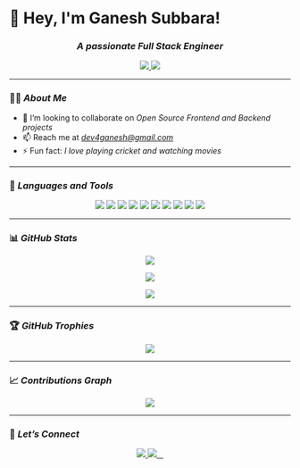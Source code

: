 # 👋 Hey, I'm Ganesh Subbara!
<h3 align="center"><i>A passionate Full Stack Engineer</i></h3>

<p align="center">
  <a href="mailto:dev4ganesh@gmail.com">
    <img src="https://img.shields.io/badge/Email-%23D14836.svg?&style=for-the-badge&logo=gmail&logoColor=white" />
  </a>
  <a href="https://www.linkedin.com/in/ganesh-subbara/" target="_blank">
    <img src="https://img.shields.io/badge/LinkedIn-%230077B5.svg?&style=for-the-badge&logo=linkedin&logoColor=white" />
  </a>
</p>

---

### 🧑‍💻 <i>About Me</i>

- 👯 I’m looking to collaborate on *Open Source Frontend  and Backend projects*
- 📫 Reach me at *dev4ganesh@gmail.com*
- ⚡ Fun fact: *I love playing cricket and watching movies*

---

### 🚀 <i>Languages and Tools</i>

<p align="center">
  <img src="https://img.shields.io/badge/Java-%23ED8B00.svg?&style=for-the-badge&logo=java&logoColor=white" />
  <img src="https://img.shields.io/badge/Spring_Boot-%236DB33F.svg?&style=for-the-badge&logo=spring-boot&logoColor=white" />
  <img src="https://img.shields.io/badge/Angular-%23DD0031.svg?&style=for-the-badge&logo=angular&logoColor=white" />
  <img src="https://img.shields.io/badge/React-%2320232a.svg?&style=for-the-badge&logo=react&logoColor=%2361DAFB" />
  <img src="https://img.shields.io/badge/MySQL-%2300f.svg?&style=for-the-badge&logo=mysql&logoColor=white" />
  <img src="https://img.shields.io/badge/Linux-%23FCC624.svg?&style=for-the-badge&logo=linux&logoColor=black" />
  <img src="https://img.shields.io/badge/Google%20Cloud-4285F4?style=for-the-badge&logo=google-cloud&logoColor=white" />
  <img src="https://img.shields.io/badge/Git-%23F05032.svg?&style=for-the-badge&logo=git&logoColor=white" />
  <img src="https://img.shields.io/badge/GitHub-%2312100E.svg?&style=for-the-badge&logo=github&logoColor=white" />
  <img src="https://img.shields.io/badge/VS%20Code-%23007ACC.svg?&style=for-the-badge&logo=visual-studio-code&logoColor=white" />
</p>

---

### 📊 <i>GitHub Stats</i>

<p align="center">
  <img src="https://github-readme-stats.vercel.app/api?username=dev4ganesh&show_icons=true&theme=radical" />
</p>

<p align="center">
  <img src="https://github-readme-streak-stats.herokuapp.com/?user=dev4ganesh&theme=radical" />
</p>

<p align="center">
  <img src="https://github-readme-stats.vercel.app/api/top-langs/?username=dev4ganesh&layout=compact&theme=radical" />
</p>

---

### 🏆 <i>GitHub Trophies</i>

<p align="center">
  <img src="https://github-profile-trophy.vercel.app/?username=dev4ganesh&theme=radical&no-frame=true&no-bg=true&margin-w=4" />
</p>

---

### 📈 <i>Contributions Graph</i>

<p align="center">
  <img src="https://github-readme-activity-graph.vercel.app/graph?username=dev4ganesh&theme=github-compact&area=true&hide_border=true" />
</p>

---

### 💬 <i>Let’s Connect</i>

<p align="center">
  <a href="https://www.linkedin.com/in/ganesh-subbara/">
    <img src="https://img.shields.io/badge/LinkedIn-%230077B5.svg?&style=for-the-badge&logo=linkedin&logoColor=white" />
  </a>
  <a href="mailto:dev4ganeshy@gmail.com">
    <img src="https://img.shields.io/badge/Email-%23D14836.svg?&style=for-the-badge&logo=gmail&logoColor=white" />
  </a>
</p>
